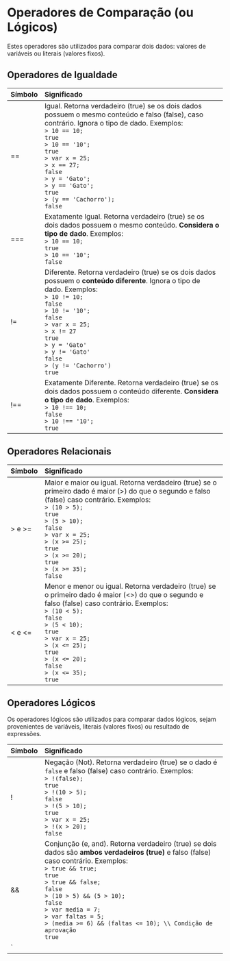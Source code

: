 <script src="../jquery-3.4.1.min.js"></script>
<script src="../jquery_preventDefault.js"></script>  

# Operadores de Comparação (ou Lógicos)

Estes operadores são utilizados para comparar dois dados: valores de variáveis ou literais (valores fixos).

## Operadores de Igualdade

| Símbolo | Significado 
| ------------- |:-----------------|
| == | Igual. Retorna verdadeiro (true) se os dois dados possuem o mesmo conteúdo e falso (false), caso contrário. Ignora o tipo de dado. Exemplos: <br>`> 10 == 10;`<br>`true`<br>`> 10 == '10';`<br>`true`<br>`> var x = 25;`<br>`> x == 27;`<br>`false`<br>`> y = 'Gato';`<br>`> y == 'Gato';`<br>`true`<br>`> (y == 'Cachorro');`<br>`false`
| === | Exatamente Igual. Retorna verdadeiro (true) se os dois dados possuem o mesmo conteúdo. **Considera o tipo de dado**. Exemplos: <br>`> 10 == 10;`<br>`true`<br>`> 10 == '10';`<br>`false`
| != | Diferente. Retorna verdadeiro (true) se os dois dados possuem o **conteúdo diferente**. Ignora o tipo de dado. Exemplos: <br>`> 10 != 10;`<br>`false`<br>`> 10 != '10';`<br>`false`<br>`> var x = 25;`<br>`> x != 27`<br>`true`<br>`> y = 'Gato'`<br>`> y != 'Gato'`<br>`false`<br>`> (y != 'Cachorro')`<br>`true`
| !== | Exatamente Diferente. Retorna verdadeiro (true) se os dois dados possuem o conteúdo diferente. **Considera o tipo de dado**. Exemplos: <br>`> 10 !== 10;`<br>`false`<br>`> 10 !== '10';`<br>`true`

## Operadores Relacionais

| Símbolo | Significado 
| ------------- |:-----------------|
| > e >= | Maior e maior ou igual. Retorna verdadeiro (true) se o primeiro dado é maior (>) do que o segundo e falso (false) caso contrário. Exemplos: <br>`> (10 > 5);`<br>`true`<br>`> (5 > 10);`<br>`false`<br>`> var x = 25;`<br>`> (x >= 25);`<br>`true`<br>`> (x >= 20);`<br>`true`<br>`> (x >= 35);`<br>`false`
| < e <= | Menor e menor ou igual. Retorna verdadeiro (true) se o primeiro dado é maior (<>) do que o segundo e falso (false) caso contrário. Exemplos: <br>`> (10 < 5);`<br>`false`<br>`> (5 < 10);`<br>`true`<br>`> var x = 25;`<br>`> (x <= 25);`<br>`true`<br>`> (x <= 20);`<br>`false`<br>`> (x <= 35);`<br>`true`

## Operadores Lógicos

Os operadores lógicos são utilizados para comparar dados lógicos, sejam provenientes de variáveis, literais (valores fixos) ou resultado de expressões.

| Símbolo | Significado 
| ------------- |:-----------------|
| ! | Negação (Not). Retorna verdadeiro (true) se o dado é `false` e falso (false) caso contrário. Exemplos: <br>`> !(false);`<br>`true`<br>`> !(10 > 5);`<br>`false`<br>`> !(5 > 10);`<br>`true`<br>`> var x = 25;`<br>`> !(x > 20);`<br>`false`
| && | Conjunção (e, and). Retorna verdadeiro (true) se dois dados são **ambos verdadeiros (true)** e falso (false) caso contrário. Exemplos: <br>`> true && true;`<br>`true`<br>`> true && false;`<br>`false`<br>`> (10 > 5) && (5 > 10);`<br>`false`<br>`> var media = 7;`<br>`> var faltas = 5;`<br>`> (media >= 6) && (faltas <= 10); \\ Condição de aprovação`<br>`true`
| `||` | Disjunção (ou, or). Retorna verdadeiro (true) se em dois valores **pelo menos um é verdadeiro** e falso (false) caso contrário. Exemplos: <br>`> true || true;`<br>`true`<br>`> true || false;`<br>`true`<br>`> false || false;`<br>`false`<br>`> (10 > 5) || (5 > 10);`<br>`true`<br>`> var meida = 8;`<br>`> var faltas = 15;`<br>`> (media < 6) || (faltas > 10); // Condicão de reprovação`<br>`true`



